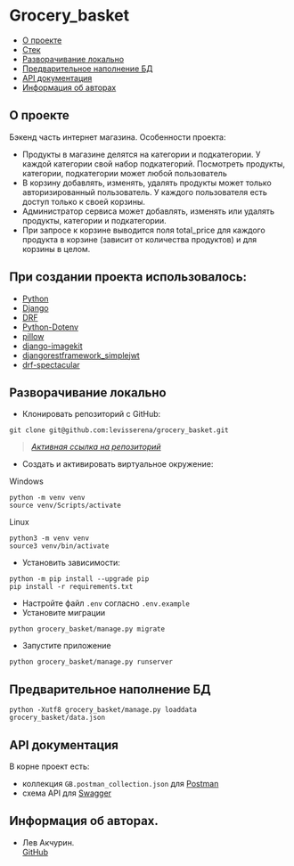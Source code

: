 
# Grocery_basket

- [О проекте](#about)
- [Стек](#stack)
- [Разворачивание локально](#install)
- [Предварительное наполнение БД](#fill_database)
- [API документация](#API)
- [Информация об авторах](#avtor)

## О проекте <a name="about"></a>

Бэкенд часть интернет магазина. Особенности проекта:
- Продукты в магазине делятся на категории и подкатегории. У каждой категории свой набор подкатегорий. Посмотреть продукты, категории, подкатегории может любой пользователь
- В корзину добавлять, изменять, удалять продукты может только авторизированный пользователь. У каждого пользователя есть доступ только к своей корзины.
- Администратор сервиса может добавлять, изменять или удалять продукты, категории и подкатегории.
- При запросе к корзине выводится поля total_price для каждого продукта в корзине (зависит от количества продуктов) и для корзины в целом.

## При создании проекта использовалось: <a name="stack"></a>
- [Python](https://www.python.org/)
- [Django](https://docs.djangoproject.com/en/5.2/)
- [DRF](https://www.django-rest-framework.org/)
- [Python-Dotenv](https://github.com/theskumar/python-dotenv)
- [pillow](https://pypi.org/project/pillow/)
- [django-imagekit](https://pypi.org/project/django-imagekit/)
- [djangorestframework_simplejwt](https://pypi.org/project/djangorestframework-simplejwt/)
- [drf-spectacular](https://pypi.org/project/drf-spectacular/)

## Разворачивание локально <a name="install"></a>

- Клонировать репозиторий с GitHub:

```
git clone git@github.com:levisserena/grocery_basket.git
```
>[*Активная ссылка на репозиторий*](https://github.com/levisserena/grocery_basket)

- Создать и активировать виртуальное окружение:

Windows
```
python -m venv venv
source venv/Scripts/activate
```
Linux
```
python3 -m venv venv
source3 venv/bin/activate
```
- Установить зависимости:
```
python -m pip install --upgrade pip
pip install -r requirements.txt
```
- Настройте файл `.env` согласно `.env.example`
- Установите миграции
```
python grocery_basket/manage.py migrate
```
- Запустите приложение
```
python grocery_basket/manage.py runserver
```

## Предварительное наполнение БД <a name="install"></a>
```
python -Xutf8 grocery_basket/manage.py loaddata grocery_basket/data.json
```

## API документация <a name="API"></a>
В корне проект есть:
- коллекция `GB.postman_collection.json` для [Postman](https://www.postman.com/)
- схема API для [Swagger](https://app.swaggerhub.com)

## Информация об авторах. <a name="avtor"></a>
- Лев Акчурин.<br>
[GitHub](https://github.com/dxndigiden)
